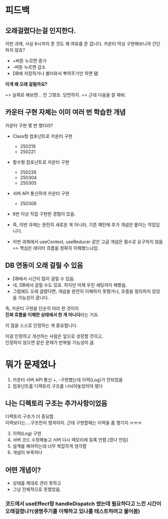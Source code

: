# 피드백

## 오래걸렸다는걸 인지한다.

이번 과제, 사실 6시까지 준 것도 꽤 여유를 준 겁니다. 
카운터 막상 구현해보니까 간단하지 않죠?

- +버튼 누르면 증가
- -버튼 누르면 감소
- DB에 저장하거나 불러와서 뿌려주기만 하면 됌

**이게 왜 오래 걸릴까요?**

=> 실제로 해보면… 안 그렇죠. 당연하지.
=> 근데 다음을 잘 봐바.

## 카운터 구현 자체는 이미 여러 번 학습한 개념

카운터 구현 몇 번 했더라?

- Class형 컴포넌트로 카운터 구현
    - 250219
    - 250221
- 함수형 컴포넌트로 카운터 구현
    - 250226
    - 250304
    - 250305
- 서버 API 통신하여 카운터 구현
    - 250306

- 6번 이상 직접 구현한 경험이 있음.
- 즉, 이번 과제는 완전히 새로운 게 아니라, 기존 패턴에 추가 개념만 붙이는 작업입니다.
- 이번 과제에서 useContext, useReducer 같은 고급 개념은 필수로 요구하지 않음 => 핵심은 데이터 흐름을 정확히 이해했느냐임.  

## DB 연동이 오래 걸릴 수 있음

- DB에서 시간이 많이 걸릴 수 있음.  
- 네, DB에서 걸릴 수도 있죠. 하지만 어제 우린 세팅까지 해봤음.
- 그럼에도 오래 걸렸다면, 개념을 완전히 이해하지 못했거나, 흐름을 정리하지 않았을 가능성이 큽니다.

즉, 카운터 구현을 단순히 따라 한 것이지  
**진짜 흐름을 이해한 상태에서 한 게 아니다**라는 거죠.  

이 점을 스스로 인정하는 게 중요합니다.  

이걸 인정하고 개선하는 사람은 앞으로 성장할 것이고,  
인정하지 않으면 같은 문제가 반복될 가능성이 큼.

# 뭐가 문제였나

1. 카운터 서버 API 통신 +, -구현했는데 이력(Log)가 안되었음
2. 컴포넌트를 디렉토리 구조를 나뉘어놓았어야 했다

## 나는 디렉토리 구조는 추가사항이었음

디렉토리 구조가 더 중요함.  
이력보다는....구조먼저 챙겨야지.
근데 구현할때는 이력을 좀 챙기지 ㅠㅠㅠ

3. 이력(Log) 구현 
4. 서버 코드 수정해놓고 서버 다시 메모리에 등록 안함.(껐다 안킴)
5. 설계를 해야하는데 너무 복잡하게 생각함
6. 개념이 부족하다

## 어떤 개념이?

- 상태를 제대로 관리 못하고
- 그냥 전체적으로 못했었음.

### 코드에서 useEffect랑 handleDispatch 썼는데 필요하다고 느낀 시간이 오래걸렸나?(생명주기를 이해하고 있나를 테스트하려고 물어봄)
